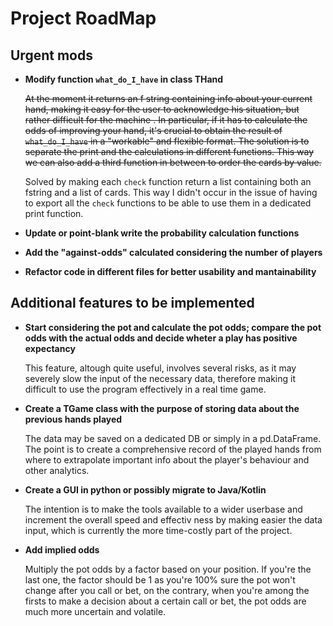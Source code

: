 # Project RoadMap

## Urgent mods

- **Modify function ``what_do_I_have`` in class THand**

  ~~At the moment it returns an f string containing info about your current hand, making it easy for the user to acknowledge his situation, but rather difficult for the machine . In particular, if it has to calculate the odds of improving your hand, it's crucial to obtain the result of ``what_do_I_have`` in a "workable" and flexible format. The solution is to separate the print and the calculations in different functions. This way we can also add a third function in between to order the cards by value.~~

  Solved by making each ``check`` function return a list containing both an fstring and a list of cards. This way I didn't occur in the issue of having to export all the ``check`` functions to be able to use them in a dedicated print function.

- **Update or point-blank write the probability calculation functions**
- **Add the "against-odds" calculated considering the number of players**
- **Refactor code in different files for better usability and mantainability**

## Additional features to be implemented

- **Start considering the pot and calculate the pot odds; compare the pot odds with the actual odds and decide wheter a play has positive expectancy**

  This feature, altough quite useful, involves several risks, as it may severely slow the input of the necessary data, therefore making it difficult to use the program effectively in a real time game.
  
- **Create a TGame class with the purpose of storing data about the previous hands played**

  The data may be saved on a dedicated DB or simply in a pd.DataFrame. The point is to create a comprehensive record of the played hands from where to extrapolate important info about the player's behaviour and other analytics.

- **Create a GUI in python or possibly migrate to Java/Kotlin**

  The intention is to make the tools available to a wider userbase and increment the overall speed and effectiv ness by making easier the data input, which is  currently the more time-costly
part of the project.

- **Add implied odds**

  Multiply the pot odds by a factor based on your position. If you're the last one, the factor should be 1 as you're 100% sure the pot won't change after you call or bet, on the contrary, when you're 
among the firsts to make a decision about a certain call or bet, the pot odds are much more uncertain and volatile.

